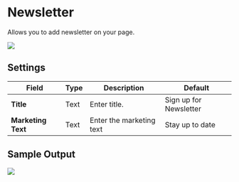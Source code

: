 # Newsletter

Allows you to add newsletter on your page.

![](http://transvelo.github.io/docs/bewear/images/vc-newsletter-setting.png)

## Settings

| Field | Type | Description | Default
| -- | -- | -- | -- |
| **Title** | Text |  Enter title. | Sign up for Newsletter
| **Marketing Text** | Text |  Enter the marketing text | Stay up to date

## Sample Output

![](http://transvelo.github.io/docs/bewear/images/vc-newsletter-output.png)
